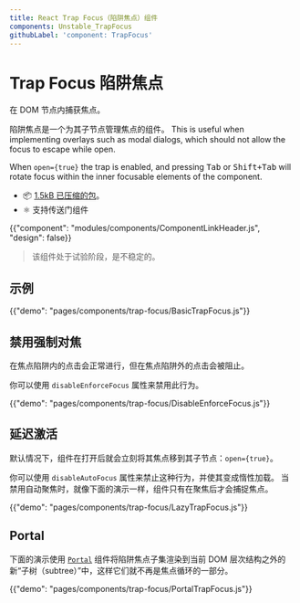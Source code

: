 ```yaml
---
title: React Trap Focus（陷阱焦点）组件
components: Unstable_TrapFocus
githubLabel: 'component: TrapFocus'
---
```


# Trap Focus 陷阱焦点

<p class="description">在 DOM 节点内捕获焦点。</p>

陷阱焦点是一个为其子节点管理焦点的组件。 This is useful when implementing overlays such as modal dialogs, which should not allow the focus to escape while open.

When `open={true}` the trap is enabled, and pressing <kbd class="key">Tab</kbd> or <kbd><kbd  class="key">Shift</kbd>+<kbd class="key">Tab</kbd></kbd> will rotate focus within the inner focusable elements of the component.

- 📦 [1.5kB 已压缩的包](https://material-ui.com/size-snapshot)。
- ⚛️ 支持传送门组件

{{"component": "modules/components/ComponentLinkHeader.js", "design": false}}

> 该组件处于试验阶段，是不稳定的。

## 示例

{{"demo": "pages/components/trap-focus/BasicTrapFocus.js"}}

## 禁用强制对焦

在焦点陷阱内的点击会正常进行，但在焦点陷阱外的点击会被阻止。

你可以使用 `disableEnforceFocus` 属性来禁用此行为。

{{"demo": "pages/components/trap-focus/DisableEnforceFocus.js"}}

## 延迟激活

默认情况下，组件在打开后就会立刻将其焦点移到其子节点：`open={true}`。

你可以使用 `disableAutoFocus` 属性来禁止这种行为，并使其变成惰性加载。 当禁用自动聚焦时，就像下面的演示一样，组件只有在聚焦后才会捕捉焦点。

{{"demo": "pages/components/trap-focus/LazyTrapFocus.js"}}

## Portal

下面的演示使用  [`Portal`](/components/portal/)  组件将陷阱焦点子集渲染到当前 DOM 层次结构之外的新“子树（subtree）”中，这样它们就不再是焦点循环的一部分。

{{"demo": "pages/components/trap-focus/PortalTrapFocus.js"}}
